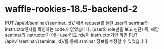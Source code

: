 # waffle-rookies-18.5-backend-2

PUT /api/v1/seminar/{seminar_id}/
에서 request를 날린 user가 seminar의 instructor인지를 확인하는 code가 없었습니다. (user의 role만을 보고 판단)
즉, 해당 seminar의 instructor가 아닌 user라도 role이 instructor기만 하면 PUT /api/v1/seminar/{seminar_id}/를 통해 seminar 정보를 수정할 수 있었습니다.
